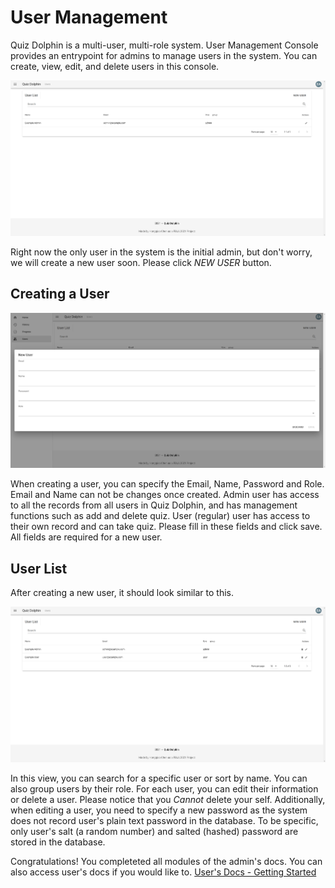 # User Management

Quiz Dolphin is a multi-user, multi-role system. User Management Console provides an entrypoint for admins to manage users in the system. You can create, view, edit, and delete users in this console.

![user list](../images/empty_user_list.png)

Right now the only user in the system is the initial admin, but don't worry, we will create a new user soon. Please click *NEW USER* button.

## Creating a User

![new user](../images/new_user.png)

When creating a user, you can specify the Email, Name, Password and Role. Email and Name can not be changes once created. Admin user has access to all the records from all users in Quiz Dolphin, and has management functions such as add and delete quiz. User (regular) user has access to their own record and can take quiz. Please fill in these fields and click save. All fields are required for a new user.

## User List

After creating a new user, it should look similar to this.

![userlist](../images/userlist.png)

In this view, you can search for a specific user or sort by name. You can also group users by their role. For each user, you can edit their information or delete a user. Please notice that you *Cannot* delete your self. Additionally, when editing a user, you need to specify a new password as the system does not record user's plain text password in the database. To be specific, only user's salt (a random number) and salted (hashed) password are stored in the database.

Congratulations! You completeted all modules of the admin's docs. You can also access user's docs if you would like to. [User's Docs - Getting Started](../user/Getting-Started.md)
